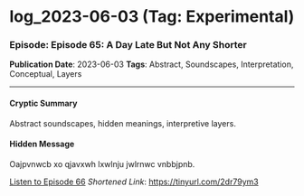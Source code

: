# log_2023-06-03 (Tag: Experimental)

### Episode: Episode 65: A Day Late But Not Any Shorter

**Publication Date**: 2023-06-03
**Tags**: Abstract, Soundscapes, Interpretation, Conceptual, Layers

---

#### Cryptic Summary
Abstract soundscapes, hidden meanings, interpretive layers.

#### Hidden Message
Oajpvnwcb xo qjavxwh lxwlnju jwlrnwc vnbbjpnb.

[Listen to Episode 66](https://tinyurl.com/2dr79ym3)
*Shortened Link*: https://tinyurl.com/2dr79ym3

